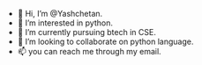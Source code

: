 - 👋 Hi, I’m @Yashchetan.
- 👀 I’m interested in python.
- 🌱 I’m currently pursuing btech in CSE.
- 💞️ I’m looking to collaborate on python language.
- 📫 you can reach me through my email.

<!---
Yashchetan/Yashchetan is a ✨ special ✨ repository because its `README.md` (this file) appears on your GitHub profile.
You can click the Preview link to take a look at your changes.
--->
